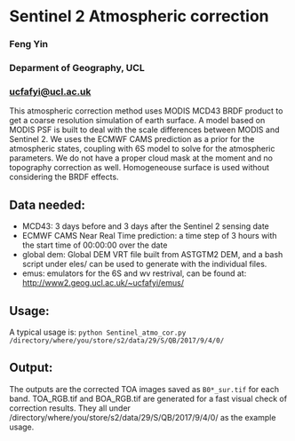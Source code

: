 # Sentinel 2 Atmospheric correction 
### Feng Yin
### Deparment of Geography, UCL
### ucfafyi@ucl.ac.uk

This atmospheric correction method uses MODIS MCD43 BRDF product to get a coarse resolution simulation of earth surface. A model based on MODIS PSF is built to deal with the scale differences between MODIS and Sentinel 2. We uses the ECMWF CAMS prediction as a prior for the atmospheric states, coupling with 6S model to solve for the atmospheric parameters. We do not have a proper cloud mask at the moment and no topography correction as well. Homogeneouse surface is used without considering the BRDF effects.

## Data needed:
* MCD43: 3 days before and 3 days after the Sentinel 2 sensing date
* ECMWF CAMS Near Real Time prediction: a time step of 3 hours with the start time of 00:00:00 over the date
* global dem: Global DEM VRT file built from ASTGTM2 DEM, and a bash script under eles/ can be used to generate with the individual files.
* emus: emulators for the 6S and wv restrival, can be found at: http://www2.geog.ucl.ac.uk/~ucfafyi/emus/

## Usage:
A typical usage is:
 `python Sentinel_atmo_cor.py /directory/where/you/store/s2/data/29/S/QB/2017/9/4/0/`

## Output:
The outputs are the corrected TOA images saved as `B0*_sur.tif` for each band. TOA_RGB.tif and BOA_RGB.tif are generated for a fast visual check of correction results. They all under /directory/where/you/store/s2/data/29/S/QB/2017/9/4/0/ as the example usage.
